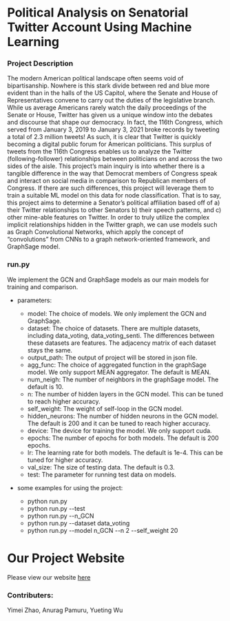 # Political Analysis on Senatorial Twitter Account Using Machine Learning
 
### Project Description
The modern American political landscape often seems void of bipartisanship. Nowhere is this stark divide between red and blue more evident than in the halls of the US Capitol, where the Senate and House of Representatives convene to carry out the duties of the legislative branch. While us average Americans rarely watch the daily proceedings of the Senate or House, Twitter has given us a unique window into the debates and discourse that shape our democracy. In fact, the 116th Congress, which served from January 3, 2019 to January 3, 2021 broke records by tweeting a total of 2.3 million tweets! As such, it is clear that Twitter is quickly becoming a digital public forum for American politicians. This surplus of tweets from the 116th Congress enables us to analyze the Twitter (following-follower) relationships between politicians on and across the two sides of the aisle. This project’s main inquiry is into whether there is a tangible difference in the way that Democrat members of Congress speak and interact on social media in comparison to Republican members of Congress. If there are such differences, this project will leverage them to train a suitable ML model on this data for node classification. That is to say, this project aims to determine a Senator’s political affiliation based off of a) their Twitter relationships to other Senators b) their speech patterns, and c) other mine-able features on Twitter. In order to truly utilize the complex implicit relationships hidden in the Twitter graph, we can use models such as Graph Convolutional Networks, which apply the concept of “convolutions” from CNNs to a graph network-oriented framework, and GraphSage model.

### run.py
We implement the GCN and GraphSage models as our main models for training and comparison.

- parameters:
  - model: The choice of models. We only implement the GCN and GraphSage. 
  - dataset: The choice of datasets. There are multiple datasets, including data_voting, data_voting_senti. The differences between these datasets are features. The adjacency matrix of each dataset stays the same.
  - output_path: The output of project will be stored in json file.
  - agg_func: The choice of aggregated function in the graphSage model. We only support MEAN aggregator. The default is MEAN.
  - num_neigh: The number of neighbors in the graphSage model. The default is 10.
  - n: The number of hidden layers in the GCN model. This can be tuned to reach higher accuracy.
  - self_weight: The weight of self-loop in the GCN model.
  - hidden_neurons: The number of hidden neurons in the GCN model. The default is 200 and it can be tuned to reach higher accuracy.
  - device: The device for training the model. We only support cuda.
  - epochs: The number of epochs for both models. The default is 200 epochs.
  - lr: The learning rate for both models. The default is 1e-4. This can be tuned for higher accuracy.
  - val_size: The size of testing data. The default is 0.3.
  - test: The parameter for running test data on models.

- some examples for using the project:
  - python run.py
  - python run.py --test
  - python run.py --n_GCN
  - python run.py --dataset data_voting
  - python run.py --model n_GCN --n 2 --self_weight 20

  

# Our Project Website

Please view our website [here](https://anuragpamuru.github.io/dsc-180b-capstone-b03/)


### Contributers: 
Yimei Zhao, Anurag Pamuru, Yueting Wu
